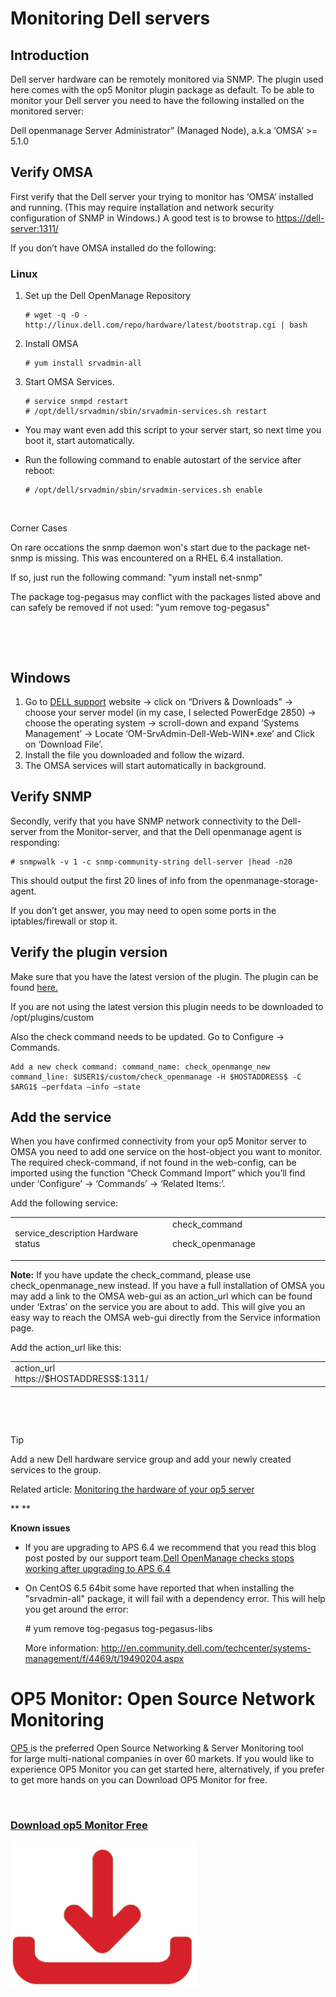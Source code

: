 # Monitoring Dell servers

## **Introduction**

Dell server hardware can be remotely monitored via SNMP. The plugin used here comes with the op5 Monitor plugin package as default. To be able to monitor your Dell server you need to have the following installed on the monitored server:

Dell openmanage Server Administrator” (Managed Node), a.k.a ‘OMSA’ \>= 5.1.0

## **Verify OMSA**

First verify that the Dell server your trying to monitor has ‘OMSA’ installed and running. (This may require installation and network security configuration of SNMP in Windows.)
A good test is to browse to <https://dell-server:1311/>

If you don’t have OMSA installed do the following:

### **Linux**

1.  Set up the Dell OpenManage Repository

        # wget -q -O - http://linux.dell.com/repo/hardware/latest/bootstrap.cgi | bash

2.  Install OMSA

        # yum install srvadmin-all

3.  Start OMSA Services.

        # service snmpd restart
        # /opt/dell/srvadmin/sbin/srvadmin-services.sh restart

-   You may want even add this script to your server start, so next time you boot it, start automatically.

-   Run the following command to enable autostart of the service after reboot:

        # /opt/dell/srvadmin/sbin/srvadmin-services.sh enable

     

Corner Cases

On rare occations the snmp daemon won's start due to the package net-snmp is missing. This was encountered on a RHEL 6.4 installation.

If so, just run the following command: "yum install net-snmp"

The package tog-pegasus may conflict with the packages listed above and can safely be removed if not used: "yum remove tog-pegasus"

 

 

## **Windows**

1.  Go to [DELL support](http://support.dell.com/) website -\> click on “Drivers & Downloads” -\> choose your server model (in my case, I selected PowerEdge 2850) -\> choose the operating system -\> scroll-down and expand ‘Systems Management’ -\> Locate ‘OM-SrvAdmin-Dell-Web-WIN\*.exe’ and Click on ‘Download File’.
2.  Install the file you downloaded and follow the wizard.
3.  The OMSA services will start automatically in background.

## **Verify SNMP**

Secondly, verify that you have SNMP network connectivity to the Dell-server from the Monitor-server, and that the Dell openmanage agent is responding:

    # snmpwalk -v 1 -c snmp-community-string dell-server |head -n20

This should output the first 20 lines of info from the openmanage-storage-agent.

If you don’t get answer, you may need to open some ports in the iptables/firewall or stop it.

## **Verify the plugin version**

Make sure that you have the latest version of the plugin. The plugin can be found [here.](http://folk.uio.no/trondham/software/check_openmanage-3.7.9/check_openmanage)

If you are not using the latest version this plugin needs to be downloaded to /opt/plugins/custom

Also the check command needs to be updated. Go to Configure -\> Commands.

    Add a new check command: command_name: check_openmange_new command_line: $USER1$/custom/check_openmanage -H $HOSTADDRESS$ -C $ARG1$ –perfdata –info –state

## **Add the service**

When you have confirmed connectivity from your op5 Monitor server to OMSA you need to add one service on the host-object you want to monitor.
 The required check-command, if not found in the web-config, can be imported using the function “Check Command Import” which you’ll find under ‘Configure’ -\> ‘Commands’ -\> ‘Related Items:’.

Add the following service:

<table>
<colgroup>
<col width="50%" />
<col width="50%" />
</colgroup>
<tbody>
<tr class="odd">
<td align="left">service_description
Hardware status</td>
<td align="left">check_command
<p>check_openmanage</p></td>
</tr>
</tbody>
</table>

**Note:** If you have update the check\_command, please use check\_openmanage\_new instead.
 If you have a full installation of OMSA you may add a link to the OMSA web-gui as an action\_url which can be found under ‘Extras’ on the service you are about to add. This will give you an easy way to reach the OMSA web-gui directly from the Service information page.

Add the action\_url like this:

<table>
<colgroup>
<col width="50%" />
<col width="50%" />
</colgroup>
<tbody>
<tr class="odd">
<td align="left">action_url
https://$HOSTADDRESS$:1311/</td>
</tr>
</tbody>
</table>

 

 

Tip

Add a new Dell hardware service group and add your newly created services to the group.

Related article: [Monitoring the hardware of your op5 server](Monitoring_the_hardware_of_your_op5_server)

**
**

**Known issues**

-   If you are upgrading to APS 6.4 we recommend that you read this blog post posted by our support team.[Dell OpenManage checks stops working after upgrading to APS 6.4](http://www.op5.com/blog/support-news/known-issues/dell-openmanage-checks-stops-working-after-upgrading-to-aps-6-4/)
-   On CentOS 6.5 64bit some have reported that when installing the "srvadmin-all" package, it will fail with a dependency error. This will help you get around the error:

    \# yum remove tog-pegasus tog-pegasus-libs

    More information: http://en.community.dell.com/techcenter/systems-management/f/4469/t/19490204.aspx

# OP5 Monitor: Open Source Network Monitoring

[OP5 ](https://www.op5.com/)is the preferred Open Source Networking & Server Monitoring tool for large multi-national companies in over 60 markets. If you would like to experience OP5 Monitor you can get started here, alternatively, if you prefer to get more hands on you can Download OP5 Monitor for free. 

 

### [Download op5 Monitor Free](https://www.op5.com/download-op5-monitor/)

[![](attachments/688465/16155433.png)](https://www.op5.com/download-op5-monitor/)

 

